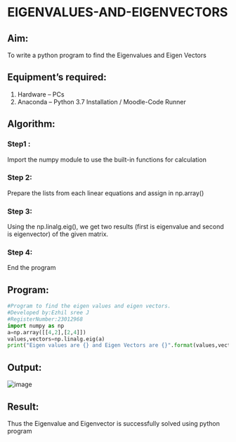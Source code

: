 # EIGENVALUES-AND-EIGENVECTORS
## Aim:
To write a python program to find the Eigenvalues and Eigen Vectors
## Equipment’s required:
1. 	Hardware – PCs
2. 	Anaconda – Python 3.7 Installation / Moodle-Code Runner
## Algorithm:
### Step1 : 
Import the numpy module to use the built-in functions for calculation
### Step 2:
 Prepare the lists from each linear equations and assign in np.array() 
### Step 3:
 Using the np.linalg.eig(),  we get two results (first is eigenvalue and second is eigenvector) of the given matrix.
### Step 4: 
End the program
## Program:
```py
#Program to find the eigen values and eigen vectors.
#Developed by:Ezhil sree J
#RegisterNumber:23012968
import numpy as np
a=np.array([[4,2],[2,4]])
values,vectors=np.linalg.eig(a)
print("Eigen values are {} and Eigen Vectors are {}".format(values,vectors))
```
## Output:
![image](https://github.com/EzhilsreeJ/EIGENVALUES-AND-EIGENVECTORS/assets/144870412/cb9ad756-7015-4667-ae51-5d46e3ea0651)

## Result:
Thus the Eigenvalue and Eigenvector is successfully solved using python program
